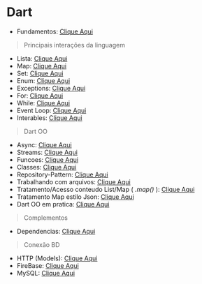 # Dart
- Fundamentos: [Clique Aqui](./Fundamentos.md)
>Principais interações da linguagem
- Lista: [Clique Aqui](./Lista_Map_Set_Enum/Listas.md)
- Map: [Clique Aqui](./Lista_Map_Set_Enum/Maps.md)
- Set: [Clique Aqui](./Lista_Map_Set_Enum/Set.md)
- Enum: [Clique Aqui](./Lista_Map_Set_Enum/Enums.md)
- Exceptions: [Clique Aqui](./Lista_Map_Set_Enum/Exceptions.md)
- For: [Clique Aqui](./Loops/For.md)
- While: [Clique Aqui](./Loops/While_DoWhile.md)
- Event Loop: [Clique Aqui](./Loops/Event_Loop.md)
- Interables: [Clique Aqui](./Loops/Interables.md)
>Dart OO
- Async: [Clique Aqui](./Dart_OO/Async.md)
- Streams: [Clique Aqui](./Dart_OO/Streams.md)
- Funcoes: [Clique Aqui](./Dart_OO/Funcao.md)
- Classes: [Clique Aqui](./Dart_OO/Classes.md)
- Repository-Pattern: [Clique Aqui](./Dart_OO/Repository_pattern/Repository_pattern.md)
- Trabalhando com arquivos: [Clique Aqui](./Dart_OO/Arquivos/Files.md)
- Tratamento/Acesso conteudo List/Map (<i> .map() </i>): [Clique Aqui](../Dart/Dart_OO/TratamentoListMap.md)
- Tratamento Map estilo Json: [Clique Aqui](../Dart/Dart_OO/Tratamento_Map_Estilo_Json.md)
- Dart OO em pratica: [Clique Aqui](../Dart/Dart_OO/OO_Em_Pratica/Descricao_projeto.md)
>Complementos
- Dependencias: [Clique Aqui](../Dependencias/Dependencias.md)
>Conexão BD
- HTTP (Models): [Clique Aqui](../Dependencias/Rest-RestFull/Models/HTTP_Models.md)
- FireBase: [Clique Aqui](../Dependencias/Rest-RestFull/FireBase/HTTP_FireBase.md)
- MySQL: [Clique Aqui](../Dependencias/Rest-RestFull/MYSQL.md)

